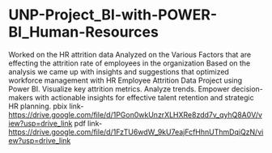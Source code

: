 # UNP-Project_BI-with-POWER-BI_Human-Resources
Worked on the HR attrition data 
Analyzed on the Various Factors that are effecting the attrition rate of employees in the organization
Based on  the analysis we came up with insights and suggestions that optimized workforce management with HR Employee Attrition Data Project using Power BI.
 Visualize key attrition metrics.
 Analyze trends. 
Empower decision-makers with actionable insights for effective talent retention and strategic HR planning.
pbix link-https://drive.google.com/file/d/1PGon0wkUnzrXLHXRe8zdd7v_qyhQ8A0V/view?usp=drive_link
pdf link-https://drive.google.com/file/d/1FzTU6wdW_9kU7eajFcfHhnUThmDqiQzN/view?usp=drive_link
